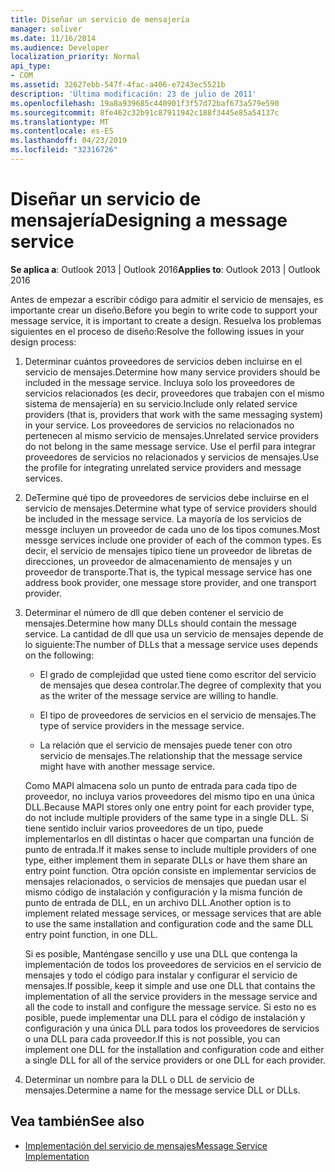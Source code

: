 ```yaml
---
title: Diseñar un servicio de mensajería
manager: soliver
ms.date: 11/16/2014
ms.audience: Developer
localization_priority: Normal
api_type:
- COM
ms.assetid: 32627ebb-547f-4fac-a406-e7243ec5521b
description: 'Última modificación: 23 de julio de 2011'
ms.openlocfilehash: 19a8a939685c440901f3f57d72baf673a579e590
ms.sourcegitcommit: 8fe462c32b91c87911942c188f3445e85a54137c
ms.translationtype: MT
ms.contentlocale: es-ES
ms.lasthandoff: 04/23/2019
ms.locfileid: "32316726"
---
```

# <a name="designing-a-message-service"></a><span data-ttu-id="2fdb2-103">Diseñar un servicio de mensajería</span><span class="sxs-lookup"><span data-stu-id="2fdb2-103">Designing a message service</span></span>

<span data-ttu-id="2fdb2-104">**Se aplica a**: Outlook 2013 | Outlook 2016</span><span class="sxs-lookup"><span data-stu-id="2fdb2-104">**Applies to**: Outlook 2013 | Outlook 2016</span></span> 
  
<span data-ttu-id="2fdb2-105">Antes de empezar a escribir código para admitir el servicio de mensajes, es importante crear un diseño.</span><span class="sxs-lookup"><span data-stu-id="2fdb2-105">Before you begin to write code to support your message service, it is important to create a design.</span></span> <span data-ttu-id="2fdb2-106">Resuelva los problemas siguientes en el proceso de diseño:</span><span class="sxs-lookup"><span data-stu-id="2fdb2-106">Resolve the following issues in your design process:</span></span>
  
1. <span data-ttu-id="2fdb2-107">Determinar cuántos proveedores de servicios deben incluirse en el servicio de mensajes.</span><span class="sxs-lookup"><span data-stu-id="2fdb2-107">Determine how many service providers should be included in the message service.</span></span> <span data-ttu-id="2fdb2-108">Incluya solo los proveedores de servicios relacionados (es decir, proveedores que trabajen con el mismo sistema de mensajería) en su servicio.</span><span class="sxs-lookup"><span data-stu-id="2fdb2-108">Include only related service providers (that is, providers that work with the same messaging system) in your service.</span></span> <span data-ttu-id="2fdb2-109">Los proveedores de servicios no relacionados no pertenecen al mismo servicio de mensajes.</span><span class="sxs-lookup"><span data-stu-id="2fdb2-109">Unrelated service providers do not belong in the same message service.</span></span> <span data-ttu-id="2fdb2-110">Use el perfil para integrar proveedores de servicios no relacionados y servicios de mensajes.</span><span class="sxs-lookup"><span data-stu-id="2fdb2-110">Use the profile for integrating unrelated service providers and message services.</span></span>
    
2. <span data-ttu-id="2fdb2-111">DeTermine qué tipo de proveedores de servicios debe incluirse en el servicio de mensajes.</span><span class="sxs-lookup"><span data-stu-id="2fdb2-111">Determine what type of service providers should be included in the message service.</span></span> <span data-ttu-id="2fdb2-112">La mayoría de los servicios de messge incluyen un proveedor de cada uno de los tipos comunes.</span><span class="sxs-lookup"><span data-stu-id="2fdb2-112">Most messge services include one provider of each of the common types.</span></span> <span data-ttu-id="2fdb2-113">Es decir, el servicio de mensajes típico tiene un proveedor de libretas de direcciones, un proveedor de almacenamiento de mensajes y un proveedor de transporte.</span><span class="sxs-lookup"><span data-stu-id="2fdb2-113">That is, the typical message service has one address book provider, one message store provider, and one transport provider.</span></span>
    
3. <span data-ttu-id="2fdb2-114">Determinar el número de dll que deben contener el servicio de mensajes.</span><span class="sxs-lookup"><span data-stu-id="2fdb2-114">Determine how many DLLs should contain the message service.</span></span> <span data-ttu-id="2fdb2-115">La cantidad de dll que usa un servicio de mensajes depende de lo siguiente:</span><span class="sxs-lookup"><span data-stu-id="2fdb2-115">The number of DLLs that a message service uses depends on the following:</span></span>
    
   - <span data-ttu-id="2fdb2-116">El grado de complejidad que usted tiene como escritor del servicio de mensajes que desea controlar.</span><span class="sxs-lookup"><span data-stu-id="2fdb2-116">The degree of complexity that you as the writer of the message service are willing to handle.</span></span>
    
   - <span data-ttu-id="2fdb2-117">El tipo de proveedores de servicios en el servicio de mensajes.</span><span class="sxs-lookup"><span data-stu-id="2fdb2-117">The type of service providers in the message service.</span></span>
    
   - <span data-ttu-id="2fdb2-118">La relación que el servicio de mensajes puede tener con otro servicio de mensajes.</span><span class="sxs-lookup"><span data-stu-id="2fdb2-118">The relationship that the message service might have with another message service.</span></span>
    
   <span data-ttu-id="2fdb2-119">Como MAPI almacena solo un punto de entrada para cada tipo de proveedor, no incluya varios proveedores del mismo tipo en una única DLL.</span><span class="sxs-lookup"><span data-stu-id="2fdb2-119">Because MAPI stores only one entry point for each provider type, do not include multiple providers of the same type in a single DLL.</span></span> <span data-ttu-id="2fdb2-120">Si tiene sentido incluir varios proveedores de un tipo, puede implementarlos en dll distintas o hacer que compartan una función de punto de entrada.</span><span class="sxs-lookup"><span data-stu-id="2fdb2-120">If it makes sense to include multiple providers of one type, either implement them in separate DLLs or have them share an entry point function.</span></span> <span data-ttu-id="2fdb2-121">Otra opción consiste en implementar servicios de mensajes relacionados, o servicios de mensajes que puedan usar el mismo código de instalación y configuración y la misma función de punto de entrada de DLL, en un archivo DLL.</span><span class="sxs-lookup"><span data-stu-id="2fdb2-121">Another option is to implement related message services, or message services that are able to use the same installation and configuration code and the same DLL entry point function, in one DLL.</span></span>
    
   <span data-ttu-id="2fdb2-122">Si es posible, Manténgase sencillo y use una DLL que contenga la implementación de todos los proveedores de servicios en el servicio de mensajes y todo el código para instalar y configurar el servicio de mensajes.</span><span class="sxs-lookup"><span data-stu-id="2fdb2-122">If possible, keep it simple and use one DLL that contains the implementation of all the service providers in the message service and all the code to install and configure the message service.</span></span> <span data-ttu-id="2fdb2-123">Si esto no es posible, puede implementar una DLL para el código de instalación y configuración y una única DLL para todos los proveedores de servicios o una DLL para cada proveedor.</span><span class="sxs-lookup"><span data-stu-id="2fdb2-123">If this is not possible, you can implement one DLL for the installation and configuration code and either a single DLL for all of the service providers or one DLL for each provider.</span></span>
    
4. <span data-ttu-id="2fdb2-124">Determinar un nombre para la DLL o DLL de servicio de mensajes.</span><span class="sxs-lookup"><span data-stu-id="2fdb2-124">Determine a name for the message service DLL or DLLs.</span></span> 
    
## <a name="see-also"></a><span data-ttu-id="2fdb2-125">Vea también</span><span class="sxs-lookup"><span data-stu-id="2fdb2-125">See also</span></span>

- [<span data-ttu-id="2fdb2-126">Implementación del servicio de mensajes</span><span class="sxs-lookup"><span data-stu-id="2fdb2-126">Message Service Implementation</span></span>](message-service-implementation.md)

